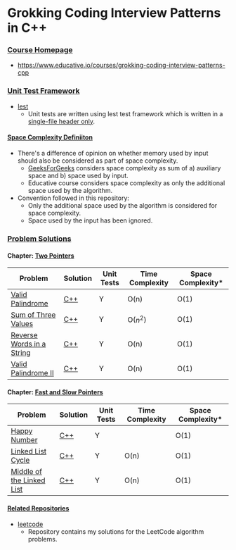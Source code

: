 Grokking Coding Interview Patterns in C++
=========================================

### <u>Course Homepage</u>

- https://www.educative.io/courses/grokking-coding-interview-patterns-cpp

### <u>Unit Test Framework</u>

- [lest](https://github.com/martinmoene/lest)
    - Unit tests are written using lest test framework which is written in a [single-file header only](./include/lest.hpp).

#### <u>Space Complexity Definiiton</u>
- There's a difference of opinion on whether memory used by input should also be considered as part of space complexity.
    - [GeeksForGeeks](https://www.geeksforgeeks.org/g-fact-86/) considers space complexity as sum of a) auxiliary space and b) space used by input.
    - Educative course considers space complexity as only the additional space used by the algorithm.
- Convention followed in this repository:
    - Only the additional space used by the algorithm is considered for space complexity.
    - Space used by the input has been ignored.

### <u>Problem Solutions</u>

#### Chapter: [Two Pointers](./notes/README.md#two-pointers)

| Problem | Solution | Unit Tests | Time Complexity | Space Complexity* |
|---------|----------|------------|-----------------|-----------|
|[Valid Palindrome](https://www.educative.io/courses/grokking-coding-interview-patterns-cpp/R1NKJD3XxBq)|[C++](./src/valid_palindrome.cpp)|Y|O(n)|O(1)|
|[Sum of Three Values](https://www.educative.io/courses/grokking-coding-interview-patterns-cpp/xl6yz4283Jz)|[C++](./src/sum_of_three_values.cpp)|Y|O($n^2$)|O(1)|
|[Reverse Words in a String](https://www.educative.io/courses/grokking-coding-interview-patterns-cpp/qAVoZ7ByYxy)|[C++](./src/reverse_words_in_a_string.cpp)|Y|O(n)|O(1)|
|[Valid Palindrome II](https://www.educative.io/courses/grokking-coding-interview-patterns-cpp/R1kZPG4B00K)|[C++](./src/valid_palindrome_ii.cpp)|Y|O(n)|O(1)|

#### Chapter: [Fast and Slow Pointers](./notes/README.md#fast-and-slow-pointers)

| Problem | Solution | Unit Tests | Time Complexity | Space Complexity* |
|---------|----------|------------|-----------------|-----------|
|[Happy Number](./notes/Chapter_3.md#happy-number)|[C++](./src/happy_number.cpp)|Y||O(1)|
|[Linked List Cycle](./notes/Chapter_3.md#linked-list-cycle)|[C++](./src/linked_list_cycle.cpp)|Y|O(n)|O(1)|
|[Middle of the Linked List](./notes/Chapter_3.md#middle-of-the-linked-list)|[C++](./src/middle_of_linked_list.cpp)|Y|O(n)|O(1)|

#### <u>Related Repositories</u>
- [leetcode](https://github.com/kaushikacharya/leetcode)
    - Repository contains my solutions for the LeetCode algorithm problems.
